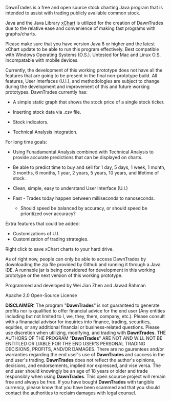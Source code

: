 DawnTrades is a free and open source stock charting Java program that is intended to assist with trading publicly available common stock.

Java and the Java Library [xChart](https://github.com/knowm/XChart.git) is utilized for the creation of DawnTrades due to the relative ease and convenience of making fast programs with graphs/charts.

Please make sure that you have version Java 8 or higher and the latest xChart update to be able to run this program effectively.
Best compatible with Windows Operating Systems (O.S.). Untested for Mac and Linux O.S. Incompatable with mobile devices.

Currently, the development of this working prototype does not have all the features that are going to be present in the final non-prototype build. All features, User Interfaces (U.I.), and methodologies are subject to change during the development and improvement of this and future working prototypes. DawnTrades currently has:

* A simple static graph that shows the stock price of a single stock ticker.
  
* Inserting stock data via .csv file.

* Stock indicators.

* Technical Analysis integration.

For long time goals:

* Using Funadamental Analysis combined with Technical Analysis to provide accurate predictions that can be displayed on charts.

* Be able to predict time to buy and sell for 1 day, 5 days, 1 week, 1 month, 3 months, 6 months, 1 year, 2 years, 5 years, 10 years, and lifetime of stock.

* Clean, simple, easy to understand User Interface (U.I.)

* Fast - Trades today happen between milliseconds to nanoseconds.
  - Should speed be balanced by accuracy, or should speed be prioritized over accuracy?

Extra features that could be added:

* Customizations of U.I.
* Customization of trading strategies.

Right click to save xChart charts to your hard drive.

As of right now, people can only be able to access DawnTrades by downloading the zip file provided by Github and running it through a Java IDE. A runnable jar is being considered for development in this working prototype or the next version of this working prototype.

Programmed and developed by Wei Jian Zhen and Jawad Rahman

Apache 2.0 Open-Source License

**DISCLAIMER:**
The program "**DawnTrades**" is not guaranteed to generate profits nor is qualified to offer financial advice for the end user (Any entities including but not limited to I, we, they, them, company, etc.). Please consult with a finanacial advisor for inquiries into finance, trading, securities, equities, or any additional financial or business-related questions. Please use discretion when utilizing, modifying, and trading with **DawnTrades**. THE AUTHORS OF THE PROGRAM "**DawnTrades**" ARE NOT AND WILL NOT BE ENTITLED OR LIABLE FOR THE END USER'S PERSONAL TRADING DECISIONS, PROFITS, AND/OR DAMAGES. There are no gaurentees and/or warranties regarding the end user's use of **DawnTrades** and success in the end user's trading. **DawnTrades** does not reflect the author's opinions, decisions, and endorsements, implied nor expressed, and vise versa. The end user should knowingly be an age of 18 years or older and trade responsibly when using **DawnTrades**. This open scource project will remain free and always be free. If you have bought **DawnTrades** with tangible currency, please know that you have been scammed and that you should contact the authorities to reclaim damages with legal counsel.
